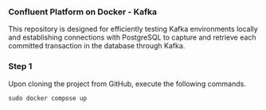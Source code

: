 ### Confluent Platform on Docker - Kafka

This repository is designed for efficiently testing Kafka environments locally and establishing connections with PostgreSQL to capture and retrieve each committed transaction in the database through Kafka.

### Step 1

Upon cloning the project from GitHub, execute the following commands.

``` sudo docker compose up ```
